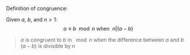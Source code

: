 Definition of congruence:

Given $a$, $b$, and $n > 1$:
$$a \equiv b \mod n \ \text{when } \ n \vert (a-b)$$

> $a$ is congruent to $b$ in $\mod n$ when the difference between $a$ and $b$ $(a-b)$ is divisible by $n$




